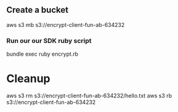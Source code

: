 ## Create a bucket

aws s3 mb s3://encrypt-client-fun-ab-634232


### Run our our SDK ruby script

bundle exec ruby encrypt.rb


# Cleanup 

aws s3 rm s3://encrypt-client-fun-ab-634232/hello.txt
aws s3 rb s3://encrypt-client-fun-ab-634232
